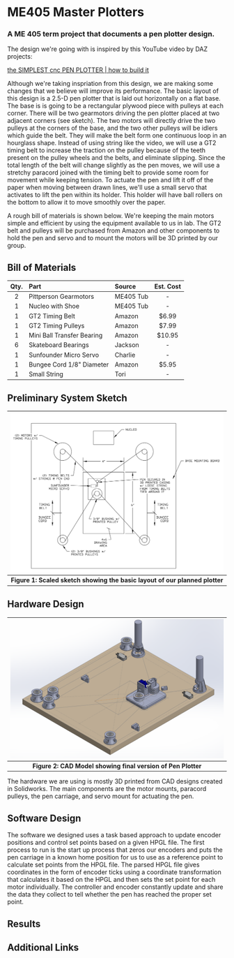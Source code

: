 # ME405 Master Plotters
### A ME 405 term project that documents a pen plotter design.

The design we're going with is inspired by this YouTube video by DAZ projects: 

[the SIMPLEST cnc PEN PLOTTER | how to build it](https://www.youtube.com/watch?v=zFRRUZdz1HY)

Although we're taking inspriation from this design, we are making some changes that we believe will improve
its performance. The basic layout of this design is a 2.5-D pen plotter that is laid out horizontally on a flat base. The base is
is going to be a rectangular plywood piece with pulleys at each corner. There will be two gearmotors driving the pen plotter placed
at two adjacent corners (see sketch). The two motors will directly drive the two pulleys at the corners of the base, and the two other 
pulleys will be idlers which guide the belt. They will make the belt form one continuous loop in an hourglass shape.
Instead of using string like the video, we will use a GT2 timing belt to increase the traction on the pulley because of the teeth
present on the pulley wheels and the belts, and eliminate slipping. Since the total length of the belt will change slightly as the pen moves,
we will use a stretchy paracord joined with the timing belt to provide some room for movement while keeping tension. To actuate the pen and lift it
off of the paper when moving between drawn lines, we'll use a small servo that activates to lift the pen within its holder. This holder will have
ball rollers on the bottom to allow it to move smoothly over the paper.

A rough bill of materials is shown below. We're keeping the main motors simple and efficient by using the equipment available to us in lab. The GT2 belt and
pulleys will be purchased from Amazon and other components to hold the pen and servo and to mount the motors will be 3D printed by our group.

## Bill of Materials
| Qty. | Part                           | Source                | Est. Cost |
|:----:|:-------------------------------|:----------------------|:---------:|
|  2   | Pittperson Gearmotors          | ME405 Tub             |     -     |
|  1   | Nucleo with Shoe               | ME405 Tub             |     -     |
|  1   | GT2 Timing Belt                | Amazon                |   $6.99   |
|  1   | GT2 Timing Pulleys             | Amazon                |   $7.99   |
|  1   | Mini Ball Transfer Bearing     | Amazon                |   $10.95  |
|  6   | Skateboard Bearings            | Jackson               |     -     |
|  1   | Sunfounder Micro Servo         | Charlie               |     -     | 
|  1   | Bungee Cord 1/8" Diameter      | Amazon                |   $5.95   | 
|  1   | Small String                   | Tori                  |     -     |


## Preliminary System Sketch
| ![Plotter System](images/scaledsketch.png) |
|:--:|
|**Figure 1: Scaled sketch showing the basic layout of our planned plotter**|

## Hardware Design
| ![Plotter System](images/cadmodel.png) |
|:--:|
|**Figure 2: CAD Model showing final version of Pen Plotter**|

The hardware we are using is mostly 3D printed from CAD designs created in Solidworks. The main components are the motor mounts, paracord pulleys, 
the pen carriage, and servo mount for actuating the pen.

## Software Design
The software we designed uses a task based approach to update encoder positions and control set points based on a given HPGL file. The first process
to run is the start up process that zeros our encoders and puts the pen carriage in a known home position for us to use as a reference point to calculate 
set points from the HPGL file. The parsed HPGL file gives coordinates in the form of encoder ticks using a coordinate transformation that calculates it 
based on the HPGL and then sets the set point for each motor individually. The controller and encoder constantly update and share the data they collect
to tell whether the pen has reached the proper set point. 

## Results

## Additional Links





